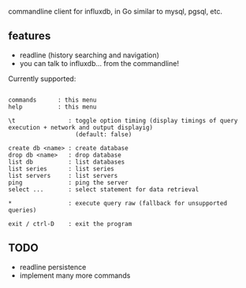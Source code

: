 commandline client for influxdb, in Go
similar to mysql, pgsql, etc.

features
--------

* readline (history searching and navigation)
* you can talk to influxdb... from the commandline!

Currently supported:

```

commands      : this menu
help          : this menu

\t               : toggle option timing (display timings of query execution + network and output displayig)
                   (default: false)

create db <name> : create database
drop db <name>   : drop database
list db          : list databases
list series      : list series
list servers     : list servers
ping             : ping the server
select ...       : select statement for data retrieval

*                : execute query raw (fallback for unsupported queries)

exit / ctrl-D    : exit the program

```

TODO
----

* readline persistence
* implement many more commands
